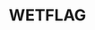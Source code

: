 ---
hackday: "14-newcastle"
title: "WETFLAG"
summary: "Paed Resus Webapp to replace whiteboard"
team:
  - "Imran"
  - "@phreekedelic"
  - "@BannyPotter"
  - "Gilly"
  - "Dom Rowey"
  - "@Marcus_Baw"
---